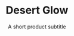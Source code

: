 ---
layout: product-presets
title: Desert Glow
subtitle: A short product subtitle
description: lorem Enim ut consectetur ad non ad duis aute excepteur labore. Et nisi ipsum aliquip sit reprehenderit adipisicing eiusmod irure nulla nulla. Proident et cillum laboris dolor. Aliqua ut ullamco elit labore. Commodo adipisicing incididunt sint fugiat Lorem anim eu. Veniam officia id excepteur mollit esse ipsum sunt occaecat sunt mollit.
price: $35
type: preset
buy-button-id: 1686971064446

featured-image: /uploads/travel/blog-bg-16.jpg
before_after_description: Aliqua ut ullamco elit labore. Commodo adipisicing incididunt sint fugiat Lorem anim eu. Veniam officia id excepteur mollit esse ipsum sunt occaecat sunt mollit.
slug: desert-glow
comparison-images: 
    - before-image: /uploads/travel/ocean-blues-before-1.jpg
      after-image: /uploads/travel/ocean-blues-after-1.jpg
    - before-image: /uploads/travel/ocean-blues-before-2.jpg
      after-image: /uploads/travel/ocean-blues-after-2.jpg
    - before-image: /uploads/travel/ocean-blues-before-3.jpg
      after-image: /uploads/travel/ocean-blues-after-3.jpg
    - before-image: /uploads/travel/ocean-blues-before-4.jpg
      after-image: /uploads/travel/ocean-blues-after-4.jpg
    - before-image: /uploads/travel/ocean-blues-before-5.jpg
      after-image: /uploads/travel/ocean-blues-after-5.jpg
    - before-image: /uploads/travel/ocean-blues-before-6.jpg
      after-image: /uploads/travel/ocean-blues-after-6.jpg
---